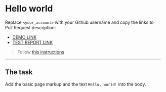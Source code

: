 # Hello world
Replace `<your_account>` with your Github username and copy the links to Pull Request description:
- [DEMO LINK](https://sergyurch.github.io/layout_hello-world/)
- [TEST REPORT LINK](https://sergyurch.github.io/layout_hello-world/report/html_report/)

> Follow [this instructions](https://mate-academy.github.io/layout_task-guideline/#how-to-solve-the-layout-tasks-on-github)
___

## The task
Add the basic page markup and the text `Hello, world!` into the body.
